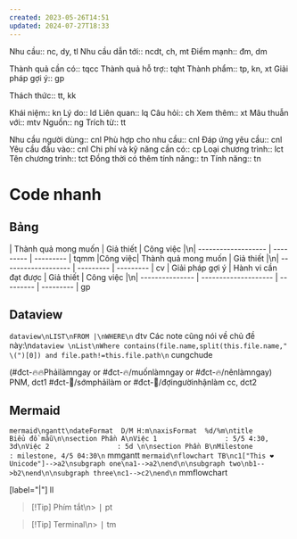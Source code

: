 ```yaml
---
created: 2023-05-26T14:51
updated: 2024-07-27T18:33
---
```

Nhu cầu:: 		nc, dy, tl
Nhu cầu dẫn tới:: 		ncdt, ch, mt
Điểm mạnh:: 		đm, dm

Thành quả cần có:: 		tqcc
Thành quả hỗ trợ:: 		tqht
Thành phẩm:: 		tp, kn, xt
Giải pháp gợi ý:: 		gp

Thách thức:: 		tt, kk

Khái niệm:: 		kn
Lý do:: 		ld
Liên quan:: 		lq
Câu hỏi:: 		ch
Xem thêm:: 		xt
Mâu thuẫn với:: 		mtv
Nguồn:: 		ng
Trích từ:: 		tt

Nhu cầu người dùng:: 		cnl
Phù hợp cho nhu cầu:: 		cnl
Đáp ứng yêu cầu:: 		cnl
Yêu cầu đầu vào:: 		cnl
Chi phí và kỹ năng cần có:: 		cp
Loại chương trình:: 		lct
Tên chương trình:: 		tct
Đồng thời có thêm tính năng:: 		tn
Tính năng:: 		tn
# Code nhanh
## Bảng
| Thành quả mong muốn | Giả thiết | Công việc |\n| ------------------- | --------- | --------- |		tqmm
|Công việc| Thành quả mong muốn | Giả thiết |\n| ------------------- | --------- | --------- |		cv
| Giải pháp gợi ý | Hành vi cần đạt được | Giả thiết | Công việc |\n| --------------- | -------------------- | --------- | --------- |		gp

## Dataview
```dataview\nLIST\nFROM |\nWHERE\n```		dtv
Các note cũng nói về chủ đề này:\n```dataview \nList\nWhere contains(file.name,split(this.file.name," \(")[0]) and file.path!=this.file.path\n```		cungchude

(#đct-🔥🔥Phảilàmngay or #đct-🔥/muốnlàmngay or #đct-🔥/nênlàmngay)		PNM, dct1
#đct-🍃/sớmphảilàm or #đct-🍃/đợingườinhậnlàm		cc, dct2

## Mermaid
```mermaid\ngantt\ndateFormat  D/M H:m\naxisFormat  %d/%m\ntitle       Biểu đồ mẫu\n\nsection Phần A\nViệc 1                 : 5/5 4:30, 3d\nViệc 2                 : 5d \n\nsection Phần B\nMilestone            : milestone, 4/5 04:30\n```		mmgantt
```mermaid\nflowchart TB\nc1["This ❤ Unicode"]-->a2\nsubgraph one\na1-->a2\nend\n\nsubgraph two\nb1-->b2\nend\n\nsubgraph three\nc1-->c2\nend\n```	 		mmflowchart

[label="|"]		ll

> [!Tip] Phím tắt\n> <kbd>|</kbd>		pt

> [!Tip] Terminal\n> <kbd>|</kbd>		tm
